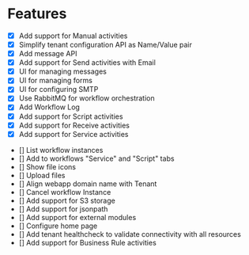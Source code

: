 # Features

- [x] Add support for Manual activities
- [x] Simplify tenant configuration API as Name/Value pair
- [x] Add message API
- [x] Add support for Send activities with Email
- [x] UI for managing messages
- [x] UI for managing forms
- [x] UI for configuring SMTP
- [x] Use RabbitMQ for workflow orchestration
- [x] Add Workflow Log
- [x] Add support for Script activities
- [x] Add support for Receive activities
- [x] Add support for Service activities
- [] List workflow instances
- [] Add to workflows "Service" and "Script" tabs
- [] Show file icons
- [] Upload files
- [] Align webapp domain name with Tenant
- [] Cancel workflow Instance
- [] Add support for S3 storage
- [] Add support for jsonpath
- [] Add support for external modules
- [] Configure home page
- [] Add tenant healthcheck to validate connectivity with all resources
- [] Add support for Business Rule activities
